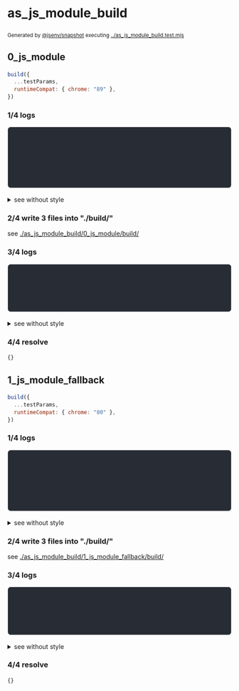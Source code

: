 # as_js_module_build

<sub>
  Generated by <a href="https://github.com/jsenv/core/tree/main/packages/independent/snapshot">@jsenv/snapshot</a> executing <a href="../as_js_module_build.test.mjs">../as_js_module_build.test.mjs</a>
</sub>

## 0_js_module

```js
build({
  ...testParams,
  runtimeCompat: { chrome: "89" },
})
```

### 1/4 logs

![img](as_js_module_build/0_js_module/log_group.svg)

<details>
  <summary>see without style</summary>

```console

build "./main.html"
⠋ generate source graph
✔ generate source graph (done in <X> second)
⠋ generate build graph
✔ generate build graph (done in <X> second)
⠋ write files in build directory

```

</details>


### 2/4 write 3 files into "./build/"

see [./as_js_module_build/0_js_module/build/](./as_js_module_build/0_js_module/build/)

### 3/4 logs

![img](as_js_module_build/0_js_module/log_group_1.svg)

<details>
  <summary>see without style</summary>

```console
✔ write files in build directory (done in <X> second)
--- build files ---  
- html : 1 (469 B / 79 %)
- js   : 2 (126 B / 21 %)
- total: 3 (595 B / 100 %)
--------------------
```

</details>


### 4/4 resolve

```js
{}
```

## 1_js_module_fallback

```js
build({
  ...testParams,
  runtimeCompat: { chrome: "80" },
})
```

### 1/4 logs

![img](as_js_module_build/1_js_module_fallback/log_group.svg)

<details>
  <summary>see without style</summary>

```console

build "./main.html"
⠋ generate source graph
✔ generate source graph (done in <X> second)
⠋ generate build graph
✔ generate build graph (done in <X> second)
⠋ write files in build directory

```

</details>


### 2/4 write 3 files into "./build/"

see [./as_js_module_build/1_js_module_fallback/build/](./as_js_module_build/1_js_module_fallback/build/)

### 3/4 logs

![img](as_js_module_build/1_js_module_fallback/log_group_1.svg)

<details>
  <summary>see without style</summary>

```console
✔ write files in build directory (done in <X> second)
--- build files ---  
- html : 1 (17.8 kB / 97 %)
- js   : 2 (463 B / 3 %)
- total: 3 (18.2 kB / 100 %)
--------------------
```

</details>


### 4/4 resolve

```js
{}
```
